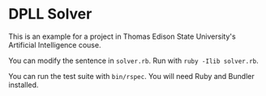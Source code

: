 # DPLL Solver

This is an example for a project in Thomas Edison State University's Artificial Intelligence couse.

You can modify the sentence in `solver.rb`. Run with `ruby -Ilib solver.rb`.

You can run the test suite with `bin/rspec`. You will need Ruby and Bundler installed.
